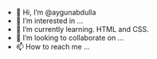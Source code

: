 - 👋 Hi, I’m @aygunabdulla
- 👀 I’m interested in ...
- 🌱 I’m currently learning. HTML and CSS.
- 💞️ I’m looking to collaborate on ...
- 📫 How to reach me ...

<!---
aygunabdulla/aygunabdulla is a ✨ special ✨ repository because its `README.md` (this file) appears on your GitHub profile.
You can click the Preview link to take a look at your changes.
--->
